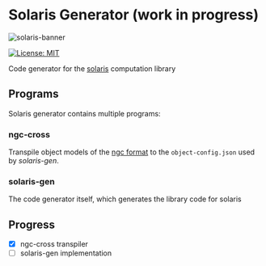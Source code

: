 # Solaris Generator (work in progress)

![solaris-banner](https://user-images.githubusercontent.com/45200003/236694077-fc4371cf-c827-43bf-8b73-6a56a7df645e.jpg)

[![License: MIT](https://img.shields.io/badge/license-MIT-blue.svg)](https://opensource.org/licenses/MIT)

Code generator for the [solaris](https://github.com/koepla/solaris) computation library 

## Programs

Solaris generator contains multiple programs:

### ngc-cross

Transpile object models of the [ngc format](https://cdsarc.cds.unistra.fr/ftp/VII/118/ReadMe) to the `object-config.json` used by *solaris-gen*.

### solaris-gen

The code generator itself, which generates the library code for solaris

## Progress

- [x] ngc-cross transpiler
- [ ] solaris-gen implementation
